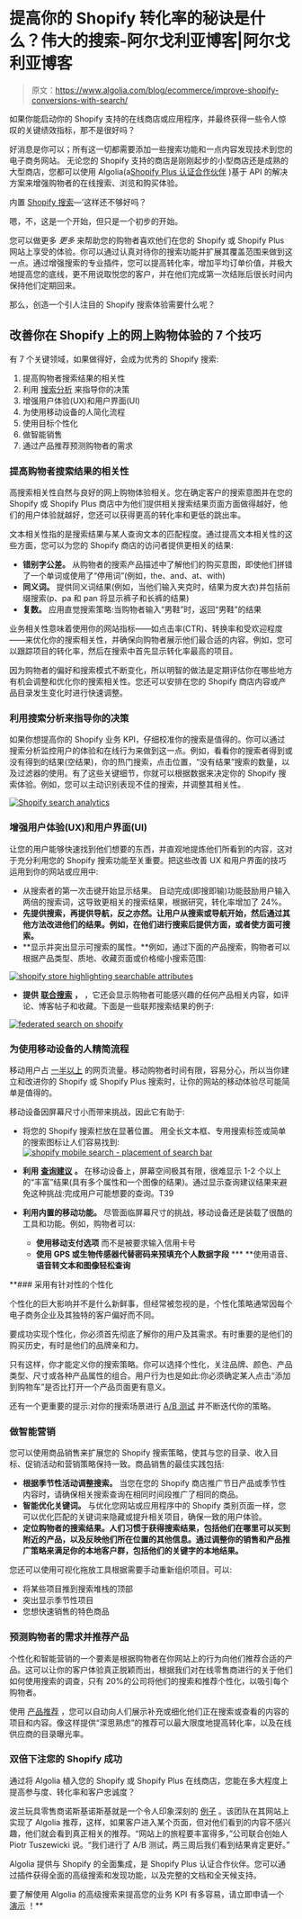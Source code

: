 # 提高你的 Shopify 转化率的秘诀是什么？伟大的搜索-阿尔戈利亚博客|阿尔戈利亚博客

> 原文：<https://www.algolia.com/blog/ecommerce/improve-shopify-conversions-with-search/>

如果你能启动你的 Shopify 支持的在线商店或应用程序，并最终获得一些令人惊叹的关键绩效指标，那不是很好吗？

好消息是你可以；所有这一切都需要添加一些搜索功能和一点内容发现技术到您的电子商务网站。 无论您的 Shopify 支持的商店是刚刚起步的小型商店还是成熟的大型商店，您都可以使用 Algolia(a[Shopify Plus 认证合作伙伴](https://www.algolia.com/blog/algolia/increased-revenue-for-merchants-algolia-is-now-a-shopify-plus-certified-partner/) )基于 API 的解决方案来增强购物者的在线搜索、浏览和购买体验。

内置 [Shopify 搜索](https://help.shopify.com/en/manual/sell-online/online-store/storefront-search)—’这样还不够好吗？

嗯，不，这是一个开始，但只是一个初步的开始。

您可以做更多 *更多* 来帮助您的购物者喜欢他们在您的 Shopify 或 Shopify Plus 网站上享受的体验。你可以通过认真对待你的搜索功能并扩展其覆盖范围来做到这一点。通过增强搜索的专业插件，您可以提高转化率，增加平均订单价值，并极大地提高您的底线，更不用说取悦您的客户，并在他们完成第一次结账后很长时间内保持他们定期回来。

那么，创造一个引人注目的 Shopify 搜索体验需要什么呢？

## [](#7-tips-to-improve-your-online-shopping-experience-on-shopify)改善你在 Shopify 上的网上购物体验的 7 个技巧

有 7 个关键领域，如果做得好，会成为优秀的 Shopify 搜索:

1.  提高购物者搜索结果的相关性
2.  利用 [搜索分析](https://www.algolia.com/products/search-and-discovery/analytics/) 来指导你的决策
3.  增强用户体验(UX)和用户界面(UI)
4.  为使用移动设备的人简化流程
5.  使用目标个性化
6.  做智能销售
7.  通过产品推荐预测购物者的需求

### [](#improving-the-relevance-of-shoppers%e2%80%99-search-results)提高购物者搜索结果的相关性

高搜索相关性自然与良好的网上购物体验相关。您在确定客户的搜索意图并在您的 Shopify 或 Shopify Plus 商店中为他们提供相关搜索结果页面方面做得越好，他们的用户体验就越好，您还可以获得更高的转化率和更低的跳出率。

文本相关性指的是搜索结果与某人查询文本的匹配程度。通过提高文本相关性的这些方面，您可以为您的 Shopify 商店的访问者提供更相关的结果:

*   **错别字公差。** 从购物者的搜索产品描述中了解他们的购买意图，即使他们拼错了一个单词或使用了“停用词”(例如，the、and、at、with)
*   **同义词。** 提供同义词结果(例如，当他们输入夹克时，结果为皮大衣)并包括前缀搜索(p、pa 和 pan 将显示裤子和长裤的结果)
*   **复数。** 应用直觉搜索策略:当购物者输入“男鞋”时，返回“男鞋”的结果

业务相关性意味着使用你的网站指标——如点击率(CTR)、转换率和受欢迎程度——来优化你的搜索相关性，并确保向购物者展示他们最合适的内容。例如，您可以跟踪项目的转化率，然后在搜索中首先显示转化率最高的项目。

因为购物者的偏好和搜索模式不断变化，所以明智的做法是定期评估你在哪些地方有机会调整和优化你的搜索相关性。您还可以安排在您的 Shopify 商店内容或产品目录发生变化时进行快速调整。

### [](#using-search-analytics-to-guide-your-decisions)利用搜索分析来指导你的决策

如果你想提高你的 Shopify 业务 KPI，仔细校准你的搜索是值得的。你可以通过搜索分析监控用户的体验和在线行为来做到这一点。例如，看看你的搜索者得到或没有得到的结果(空结果)，你的热门搜索，点击位置，“没有结果”搜索的数量，以及过滤器的使用。有了这些关键细节，你就可以根据数据来决定你的 Shopify 搜索体验。例如，您可以主动识别表现不佳的搜索，并调整其相关性。

[![Shopify search analytics](img/23e31601ffc4fa98ae0a2526b45547e2.png)](https://blog-api.algolia.com/wp-content/uploads/2020/06/image1.png)

### [](#enhancing-the-user-experience-ux-and-user-interface-ui)**增强用户体验(UX)和用户界面(UI)**

让您的用户能够快速找到他们想要的东西，并直观地提炼他们所看到的内容，这对于充分利用您的 Shopify 搜索功能至关重要。把这些改善 UX 和用户界面的技巧运用到你的网站或应用中:

*   从搜索者的第一次击键开始显示结果。 自动完成(即搜即输)功能鼓励用户输入两倍的搜索词，这导致更相关的搜索结果，根据研究，转化率增加了 24%。
*   **先提供搜索，再提供导航，反之亦然。让用户从搜索或导航开始，然后通过其他方法改进他们的结果。例如，在他们进行搜索后提供方面，或者使方面可搜索。**
*   **显示并突出显示可搜索的属性。**例如，通过下面的产品搜索，购物者可以根据产品类型、质地、收藏页面或价格缩小搜索范围:

[![shopify store highlighting searchable attributes](img/9307de8af536d2cb3847a6a3dfae07c4.png)](https://blog-api.algolia.com/wp-content/uploads/2020/06/image7.png)

*   **提供** [**联合搜索**](https://blog.algolia.com/what-is-federated-search/) **，** ，它还会显示购物者可能感兴趣的任何产品相关内容，如评论、博客帖子和收藏。下面是一些联邦搜索结果的例子:

[![federated search on shopify](img/465651c119d39ab55cf069cfd6a7b79c.png)](https://blog-api.algolia.com/wp-content/uploads/2020/06/image6.png)

### [](#streamlining-for-people-using-mobile-devices)**为使用移动设备的人精简流程**

移动用户占 [一半以上](https://www.broadbandsearch.net/blog/mobile-desktop-internet-usage-statistics) 的网页流量。移动购物者时间有限，容易分心，所以当你建立和改进你的 Shopify 或 Shopify Plus 搜索时，让你的网站的移动体验尽可能简单是值得的。 [](https://blog-api.algolia.com/wp-content/uploads/2020/06/image3.png) 

移动设备因屏幕尺寸小而带来挑战，因此它有助于:

*   将您的 Shopify 搜索栏放在显著位置。 用全长文本框、专用搜索标签或简单的搜索图标让人们容易找到: [![shopify mobile search - placement of search bar](img/c14a8adb3418379046a52db521373348.png)](https://blog-api.algolia.com/wp-content/uploads/2020/06/image3.png)

*   **利用** [**查询建议**](https://www.nngroup.com/articles/site-search-suggestions/) **。** 在移动设备上，屏幕空间极其有限，很难显示 1-2 个以上的“丰富”结果(具有多个属性和一个图像的结果)。通过显示查询建议结果来避免这种挑战:完成用户可能想要的查询。T39
*   **利用内置的移动功能。** 尽管面临屏幕尺寸的挑战，移动设备还是装载了很酷的工具和功能。例如，购物者可以:
    *   **使用移动支付选项** 而不是被要求输入信用卡号
    *   **使用 GPS 或生物传感器代替密码来预填充个人数据字段**
    ***   **使用语音、**语音转文本和图像轻松查询**

 **### [](#using-targeted-personalization)采用有针对性的个性化

个性化的巨大影响[](https://instapage.com/blog/personalization-statistics)并不是什么新鲜事，但经常被忽视的是，个性化策略通常因每个电子商务企业及其独特的客户偏好而不同。

要成功实现个性化，你必须首先彻底了解你的用户及其需求。有时重要的是他们的购买历史，有时是他们的品牌亲和力。

只有这样，你才能定义你的搜索策略。你可以选择个性化，关注品牌、颜色、产品类型、尺寸或各种产品属性的组合。用户行为也是如此:你必须确定某人点击“添加到购物车”是否比打开一个产品页面更有意义。

还有一个更重要的提示:对你的搜索场景进行 [A/B 测试](https://www.algolia.com/products/search-and-discovery/ab-testing/) 并不断迭代你的策略。

### [](#doing-smart-merchandising)做智能营销

您可以使用商品销售来扩展您的 Shopify 搜索策略，使其与您的目录、收入目标、促销活动和营销策略保持一致。商品销售的最佳实践包括:

*   **根据季节性活动调整搜索。** 当您在您的 Shopify 商店推广节日产品或季节性内容时，请确保相关搜索查询在相同时间段推广了相同的商品。
*   **智能优化关键词。** 与优化您网站或应用程序中的 Shopify 类别页面一样，您可以优化匹配的关键词来隐藏或提升相关项目，确保一致的用户体验。
*   **定位购物者的搜索结果。人们习惯于获得搜索结果，包括他们在哪里可以买到附近的产品，以及反映他们所在位置的其他信息。通过调整你的销售和产品推广策略来满足你的本地客户群，包括他们的关键字的本地结果。**

您还可以使用可视化拖放工具根据需要手动重新组织项目。可以:

*   将某些项目推到搜索堆栈的顶部
*   突出显示季节性项目
*   您想快速销售的特色商品

### [](#anticipating-shoppers%e2%80%99-needs-with-product-recommendations)预测购物者的需求并推荐产品

个性化和智能营销的一个要素是根据购物者在你网站上的行为向他们推荐合适的产品。这可以让你的客户体验真正脱颖而出，根据我们对在线零售商进行的关于他们如何使用搜索的调查，只有 20%的公司将他们的搜索和推荐个性化，以吸引每个购物者。

使用 [产品推荐](https://www.algolia.com/products/recommendations/) ，您可以自动向人们展示补充或细化他们正在搜索或查看的内容的项目和内容。像这样提供“深思熟虑”的推荐可以最大限度地提高转化率，以及在线供应商的目录曝光率。

### [](#double-down-on-your-shopify-success)双倍下注您的 Shopify 成功

通过将 Algolia 植入您的 Shopify 或 Shopify Plus 在线商店，您能在多大程度上提高参与度、转化率和客户忠诚度？

波兰玩具零售商诺斯基诺斯基就是一个令人印象深刻的 [例子](https://resources.algolia.com/customer-stories/casestudy-noskinoski) 。该团队在其网站上实现了 Algolia 推荐，这样，如果客户进入某个页面，但对他们看到的内容不感兴趣，他们就会看到真正相关的推荐。“网站上的旅程要丰富得多，”公司联合创始人 Piotr Tuszewicki 说。“我们进行了 A/B 测试，两三周后我们看到结果肯定更好。”

Algolia 提供与 Shopify 的全面集成，是 Shopify Plus 认证合作伙伴。您可以通过插件获得全面的高级搜索和发现功能，以及完整的文档和全天候支持。

要了解使用 Algolia 的高级搜索来提高您的业务 KPI 有多容易，请立即申请一个 [演示](https://www.algolia.com/demorequest/) ！**